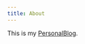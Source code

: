 ```yaml
---
title: About
---
```


This is my [PersonalBlog](https://github.com/greglobinski/gatsby-starter-personal-blog).
